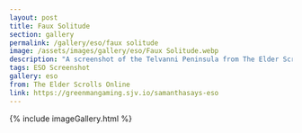 ```yaml
---
layout: post
title: Faux Solitude
section: gallery
permalink: /gallery/eso/faux solitude
image: /assets/images/gallery/eso/Faux Solitude.webp
description: "A screenshot of the Telvanni Peninsula from The Elder Scrolls Online: Necrom, taken by Samantha Says."
tags: ESO Screenshot
gallery: eso
from: The Elder Scrolls Online
link: https://greenmangaming.sjv.io/samanthasays-eso
---
```

{% include imageGallery.html %}